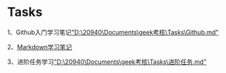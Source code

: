# Tasks
1、Github入门学习笔记["D:\20940\Documents\geek考核\Tasks\Github.md"]()


2、[Markdown学习笔记](/D:/20940/Documents/geek考核/Tasks/Markdown.md)

3、进阶任务学习["D:\20940\Documents\geek考核\Tasks\进阶任务.md"]()
